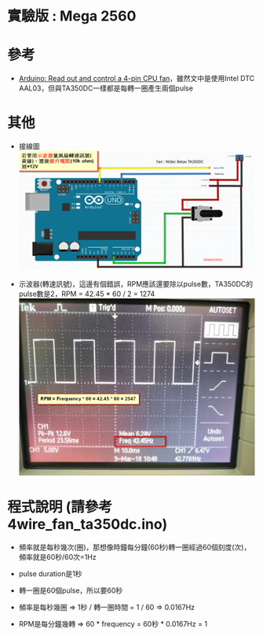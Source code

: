 # 實驗版 : Mega 2560

# 參考
* [Arduino: Read out and control a 4-pin CPU fan](http://www.beefrankly.org/blog/2011/12/21/read-out-4-pin-cpu-fan-speed/)，雖然文中是使用Intel DTC AAL03，但與TA350DC一樣都是每轉一圈產生兩個pulse

# 其他
* 接線圖
    ![alt text](https://raw.githubusercontent.com/JiaMauJian/iot-test/master/DC-Brushless-TA350DC/TA350DC.png)

* 示波器(轉速訊號)，這邊有個錯誤，RPM應該還要除以pulse數，TA350DC的pulse數是2，RPM = 42.45 * 60 / 2 = 1274
![alt text](https://raw.githubusercontent.com/JiaMauJian/iot-test/master/DC-Brushless-TA350DC/TA350DC%E9%BB%83%E7%B7%9A%E8%BD%89%E9%80%9F%E8%A8%8A%E8%99%9F.jpg)

# 程式說明 (請參考4wire_fan_ta350dc.ino)
* 頻率就是每秒幾次(圈)，那想像時鐘每分鐘(60秒)轉一圈經過60個刻度(次)，頻率就是60秒/60次=1Hz

* pulse duration是1秒

* 轉一圈是60個pulse，所以要60秒

* 頻率是每秒幾圈 => 1秒 / 轉一圈時間 = 1 / 60 => 0.0167Hz

* RPM是每分鐘幾轉 => 60 * frequency = 60秒 * 0.0167Hz = 1
